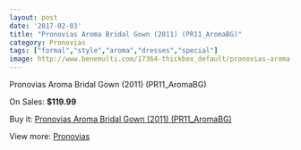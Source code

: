 ```yaml
---
layout: post
date: '2017-02-03'
title: "Pronovias Aroma Bridal Gown (2011) (PR11_AromaBG)"
category: Pronovias
tags: ["formal","style","aroma","dresses","special"]
image: http://www.benemulti.com/17364-thickbox_default/pronovias-aroma-bridal-gown-2011-pr11aromabg.jpg
---
```

Pronovias Aroma Bridal Gown (2011) (PR11_AromaBG)

On Sales: **$119.99**
<a href="https://www.benemulti.com/en/pronovias/6616-pronovias-aroma-bridal-gown-2011-pr11aromabg.html"><amp-img layout="responsive" width="600" height="600" src="//www.benemulti.com/17364-thickbox_default/pronovias-aroma-bridal-gown-2011-pr11aromabg.jpg" alt="Pronovias Aroma Bridal Gown (2011) (PR11_AromaBG) 0" /></a>
<a href="https://www.benemulti.com/en/pronovias/6616-pronovias-aroma-bridal-gown-2011-pr11aromabg.html"><amp-img layout="responsive" width="600" height="600" src="//www.benemulti.com/17366-thickbox_default/pronovias-aroma-bridal-gown-2011-pr11aromabg.jpg" alt="Pronovias Aroma Bridal Gown (2011) (PR11_AromaBG) 1" /></a>
<a href="https://www.benemulti.com/en/pronovias/6616-pronovias-aroma-bridal-gown-2011-pr11aromabg.html"><amp-img layout="responsive" width="600" height="600" src="//www.benemulti.com/17365-thickbox_default/pronovias-aroma-bridal-gown-2011-pr11aromabg.jpg" alt="Pronovias Aroma Bridal Gown (2011) (PR11_AromaBG) 2" /></a>

Buy it: [Pronovias Aroma Bridal Gown (2011) (PR11_AromaBG)](https://www.benemulti.com/en/pronovias/6616-pronovias-aroma-bridal-gown-2011-pr11aromabg.html "Pronovias Aroma Bridal Gown (2011) (PR11_AromaBG)")

View more: [Pronovias](https://www.benemulti.com/en/55-pronovias "Pronovias")